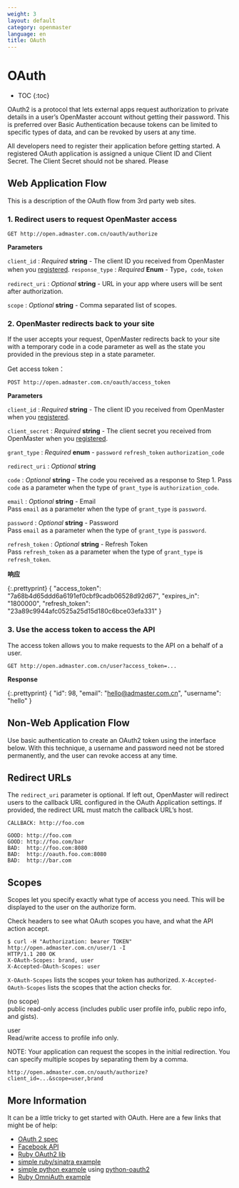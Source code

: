 ```yaml
---
weight: 3
layout: default
category: openmaster
language: en
title: OAuth
---
```


# OAuth

* TOC
{:toc}

OAuth2 is a protocol that lets external apps request authorization to private details in a user’s OpenMaster account without getting their password. This is preferred over Basic Authentication because tokens can be limited to specific types of data, and can be revoked by users at any time.

All developers need to register their application before getting started. A registered OAuth application is assigned a unique Client ID and Client Secret. The Client Secret should not be shared. Please




## Web Application Flow

This is a description of the OAuth flow from 3rd party web sites.

### 1. Redirect users to request OpenMaster access

    GET http://open.admaster.com.cn/oauth/authorize

**Parameters**

`client_id`
: _Required_ **string** - The client ID you received from OpenMaster when you [registered](http://open.admaster.com.cn/app/new).
`response_type`
: _Required_ **Enum** - Type，`code`, `token`

`redirect_uri`
: _Optional_ **string** - URL in your app where users will be sent after authorization.

`scope`
: _Optional_ **string** - Comma separated list of scopes.

### 2. OpenMaster redirects back to your site

If the user accepts your request, OpenMaster redirects back to your site with a temporary code in a code parameter as well as the state you provided in the previous step in a state parameter. 

Get access token：

    POST http://open.admaster.com.cn/oauth/access_token

**Parameters**

`client_id`
: _Required_ **string** - The client ID you received from OpenMaster when you [registered](http://open.admaster.com.cn/app/new).

`client_secret`
: _Required_ **string** - The client secret you received from OpenMaster when you [registered](http://open.admaster.com.cn/app/new).

`grant_type`
: _Required_ **enum** - `password` `refresh_token` `authorization_code`

`redirect_uri`
: _Optional_ **string**

`code`
: _Optional_ **string** - The code you received as a response to Step 1. Pass `code` as a parameter when the type of `grant_type` is `authorization_code`.


`email`
: _Optional_ **string** - Email  
Pass `email` as a parameter when the type of `grant_type` is `password`.

`password`
: _Optional_ **string** - Password  
Pass `email` as a parameter when the type of `grant_type` is `password`.

`refresh_token`
: _Optional_ **string** - Refresh Token  
Pass `refresh_token` as a parameter when the type of `grant_type` is `refresh_token`.

**响应**

{:.prettyprint}
    {
      "access_token": "7a68b4d65ddd6a6191ef0cbf9cadb06528d92d67",
      "expires_in": "1800000",
      "refresh_token": "23a89c9944afc0525a25d15d180c6bce03efa331"
    }


### 3. Use the access token to access the API

The access token allows you to make requests to the API on a behalf of a user.

    GET http://open.admaster.com.cn/user?access_token=...

**Response**

{:.prettyprint}
    {
      "id": 98,
      "email": "hello@admaster.com.cn",
      "username": "hello"
    }


## Non-Web Application Flow

Use basic authentication to create an OAuth2 token using the interface below. With this technique, a username and password need not be stored permanently, and the user can revoke access at any time.

## Redirect URLs

The `redirect_uri` parameter is optional. If left out, OpenMaster will redirect users to the callback URL configured in the OAuth Application settings. If provided, the redirect URL must match the callback URL’s host.

    CALLBACK: http://foo.com

    GOOD: http://foo.com
    GOOD: http://foo.com/bar
    BAD:  http://foo.com:8080
    BAD:  http://oauth.foo.com:8080
    BAD:  http://bar.com

## Scopes

Scopes let you specify exactly what type of access you need. This will be displayed to the user on the authorize form.

Check headers to see what OAuth scopes you have, and what the API action accept.

    $ curl -H "Authorization: bearer TOKEN" http://open.admaster.com.cn/user/1 -I
    HTTP/1.1 200 OK
    X-OAuth-Scopes: brand, user
    X-Accepted-OAuth-Scopes: user

`X-OAuth-Scopes` lists the scopes your token has authorized.
`X-Accepted-OAuth-Scopes` lists the scopes that the action checks for.

(no scope)  
	public read-only access (includes public user profile info, public repo info, and gists).

user   
	Read/write access to profile info only.

NOTE: Your application can request the scopes in the initial redirection. You can specify multiple scopes by separating them by a comma.

    http://open.admaster.com.cn/oauth/authorize?client_id=...&scope=user,brand


## More Information

It can be a little tricky to get started with OAuth. Here are a few links that might be of help:

* [OAuth 2 spec](http://tools.ietf.org/html/draft-ietf-oauth-v2-07)
* [Facebook API](http://developers.facebook.com/docs/authentication/)
* [Ruby OAuth2 lib](http://github.com/intridea/oauth2)
* [simple ruby/sinatra example](http://gist.github.com/9fd1a6199da0465ec87c)
* [simple python example](http://gist.github.com/e3fbd47fbb7ee3c626bb) using [python-oauth2](http://github.com/dgouldin/python-oauth2)
* [Ruby OmniAuth example](http://github.com/intridea/omniauth)

